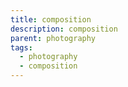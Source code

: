 ```yaml
---
title: composition
description: composition
parent: photography
tags:
  - photography
  - composition
---
```

